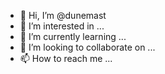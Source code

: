 - 👋 Hi, I’m @dunemast
- 👀 I’m interested in ...
- 🌱 I’m currently learning ...
- 💞️ I’m looking to collaborate on ...
- 📫 How to reach me ...

<!---
dunemast/dunemast is a ✨ special ✨ repository because its `README.md` (this file) appears on your GitHub profile.
You can click the Preview link to take a look at your changes.
--->
